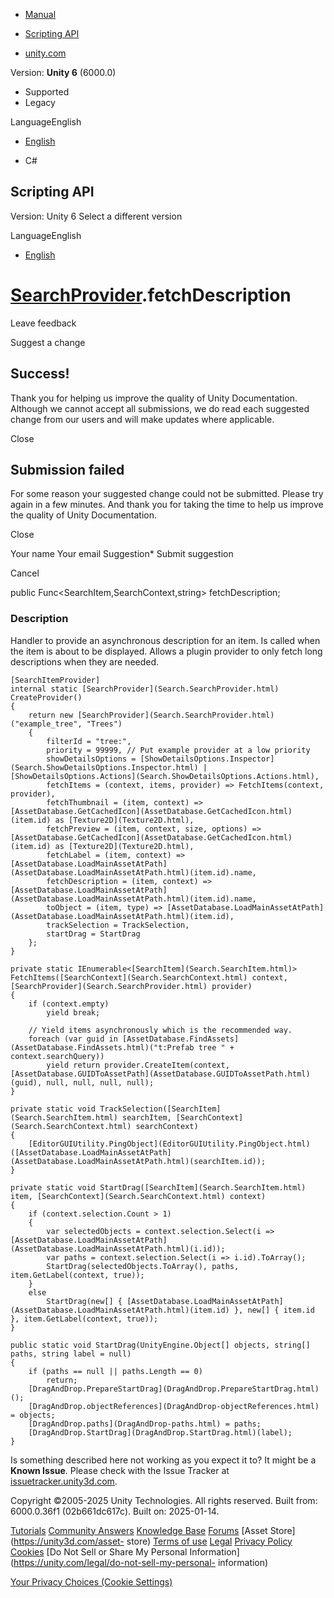 [ ]()

  * [Manual](../Manual/index.html)
  * [Scripting API](../ScriptReference/index.html)

  * [unity.com](https://unity.com/)

Version: **Unity 6** (6000.0)

  * Supported
  * Legacy

LanguageEnglish

  * [English]()

  * C#

[ ](https://docs.unity3d.com)

## Scripting API

Version: Unity 6 Select a different version

LanguageEnglish

  * [English]()

#  [SearchProvider](Search.SearchProvider.html).fetchDescription

Leave feedback

Suggest a change

## Success!

Thank you for helping us improve the quality of Unity Documentation. Although
we cannot accept all submissions, we do read each suggested change from our
users and will make updates where applicable.

Close

## Submission failed

For some reason your suggested change could not be submitted. Please <a>try
again</a> in a few minutes. And thank you for taking the time to help us
improve the quality of Unity Documentation.

Close

Your name Your email Suggestion* Submit suggestion

Cancel

[ ]()

public Func<SearchItem,SearchContext,string> fetchDescription;

### Description

Handler to provide an asynchronous description for an item. Is called when the
item is about to be displayed. Allows a plugin provider to only fetch long
descriptions when they are needed.

    
    
    [SearchItemProvider]
    internal static [SearchProvider](Search.SearchProvider.html) CreateProvider()
    {
        return new [SearchProvider](Search.SearchProvider.html)("example_tree", "Trees")
        {
            filterId = "tree:",
            priority = 99999, // Put example provider at a low priority
            showDetailsOptions = [ShowDetailsOptions.Inspector](Search.ShowDetailsOptions.Inspector.html) | [ShowDetailsOptions.Actions](Search.ShowDetailsOptions.Actions.html),
            fetchItems = (context, items, provider) => FetchItems(context, provider),
            fetchThumbnail = (item, context) => [AssetDatabase.GetCachedIcon](AssetDatabase.GetCachedIcon.html)(item.id) as [Texture2D](Texture2D.html),
            fetchPreview = (item, context, size, options) => [AssetDatabase.GetCachedIcon](AssetDatabase.GetCachedIcon.html)(item.id) as [Texture2D](Texture2D.html),
            fetchLabel = (item, context) => [AssetDatabase.LoadMainAssetAtPath](AssetDatabase.LoadMainAssetAtPath.html)(item.id).name,
            fetchDescription = (item, context) => [AssetDatabase.LoadMainAssetAtPath](AssetDatabase.LoadMainAssetAtPath.html)(item.id).name,
            toObject = (item, type) => [AssetDatabase.LoadMainAssetAtPath](AssetDatabase.LoadMainAssetAtPath.html)(item.id),
            trackSelection = TrackSelection,
            startDrag = StartDrag
        };
    }
    
    private static IEnumerable<[SearchItem](Search.SearchItem.html)> FetchItems([SearchContext](Search.SearchContext.html) context, [SearchProvider](Search.SearchProvider.html) provider)
    {
        if (context.empty)
            yield break;
    
        // Yield items asynchronously which is the recommended way.
        foreach (var guid in [AssetDatabase.FindAssets](AssetDatabase.FindAssets.html)("t:Prefab tree " + context.searchQuery))
            yield return provider.CreateItem(context, [AssetDatabase.GUIDToAssetPath](AssetDatabase.GUIDToAssetPath.html)(guid), null, null, null, null);
    }
    
    private static void TrackSelection([SearchItem](Search.SearchItem.html) searchItem, [SearchContext](Search.SearchContext.html) searchContext)
    {
        [EditorGUIUtility.PingObject](EditorGUIUtility.PingObject.html)([AssetDatabase.LoadMainAssetAtPath](AssetDatabase.LoadMainAssetAtPath.html)(searchItem.id));
    }
    
    private static void StartDrag([SearchItem](Search.SearchItem.html) item, [SearchContext](Search.SearchContext.html) context)
    {
        if (context.selection.Count > 1)
        {
            var selectedObjects = context.selection.Select(i => [AssetDatabase.LoadMainAssetAtPath](AssetDatabase.LoadMainAssetAtPath.html)(i.id));
            var paths = context.selection.Select(i => i.id).ToArray();
            StartDrag(selectedObjects.ToArray(), paths, item.GetLabel(context, true));
        }
        else
            StartDrag(new[] { [AssetDatabase.LoadMainAssetAtPath](AssetDatabase.LoadMainAssetAtPath.html)(item.id) }, new[] { item.id }, item.GetLabel(context, true));
    }
    
    public static void StartDrag(UnityEngine.Object[] objects, string[] paths, string label = null)
    {
        if (paths == null || paths.Length == 0)
            return;
        [DragAndDrop.PrepareStartDrag](DragAndDrop.PrepareStartDrag.html)();
        [DragAndDrop.objectReferences](DragAndDrop-objectReferences.html) = objects;
        [DragAndDrop.paths](DragAndDrop-paths.html) = paths;
        [DragAndDrop.StartDrag](DragAndDrop.StartDrag.html)(label);
    }
    

Is something described here not working as you expect it to? It might be a
**Known Issue**. Please check with the Issue Tracker at
[issuetracker.unity3d.com](https://issuetracker.unity3d.com).

Copyright ©2005-2025 Unity Technologies. All rights reserved. Built from:
6000.0.36f1 (02b661dc617c). Built on: 2025-01-14.

[Tutorials](https://unity3d.com/learn) [Community
Answers](https://answers.unity3d.com) [Knowledge
Base](https://support.unity3d.com/hc/en-us)
[Forums](https://forum.unity3d.com) [Asset Store](https://unity3d.com/asset-
store) [Terms of use](https://docs.unity3d.com/Manual/TermsOfUse.html)
[Legal](https://unity.com/legal) [Privacy
Policy](https://unity.com/legal/privacy-policy)
[Cookies](https://unity.com/legal/cookie-policy) [Do Not Sell or Share My
Personal Information](https://unity.com/legal/do-not-sell-my-personal-
information)

[Your Privacy Choices (Cookie Settings)](javascript:void\(0\);)

